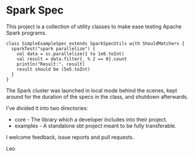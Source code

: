 # Spark Spec

This project is a collection of utility classes to make ease testing Apache Spark programs.

```
class SimpleExampleSpec extends SparkSpecUtils with ShouldMatchers {
  sparkTest("spark parallelize") {
    val data = sc.parallelize(1 to 1e6.toInt)
    val result = data.filter{_ % 2 == 0}.count
    println("Result:", result)
    result should be (5e5.toInt)
  }
}
```

The Spark cluster was launched in local mode behind the scenes, kept around for the duration of the specs in the 
class, and shutdown afterwards.

I've divided it into two directories:

* core - The library which a developer includes into their project.
* examples - A standalone sbt project meant to be fully transferable.

I welcome feedback, issue reports and pull requests.

Leo

